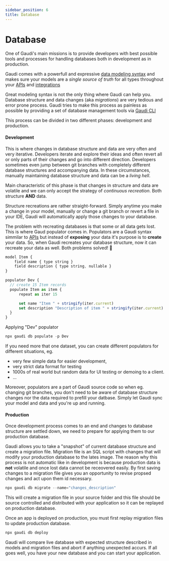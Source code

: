 ```yaml
---
sidebar_position: 6
title: Database
---
```


# Database

One of Gaudi's main missions is to provide developers with best possible tools and processes for handling databases both in development as in production.

Gaudi comes with a powerfull and expressive [data modeling syntax](./models) and makes sure your models are a _single source of truth_ for all types throughout your [APIs](./apis) and [integrations](./integrations.md)

Great modeling syntax is not the only thing where Gaudi can help you. Database structure and data changes (aka _migrations_) are very tedious and error prone process. Gaudi tries to make this process as painless as possible by providing a set of database management tools via [Gaudi CLI](../reference/cli.md)

This process can be divided in two different phases: development and production.

#### Development

This is where changes in database structure and data are very often and very iterative. Developers iterate and explore their ideas and often revert all or only parts of their changes and go into different direction. Developers sometimes even jump between git branches with completely different database structures and accompanying data. In these circumstances, manually maintaining database structure and data can be a _living hell_.

Main characteristic of this phase is that changes in structure and data are volatile and we can only accept the strategy of _continuous recreation_. Both structure **AND** data.

Structure recreations are rather straight-forward. Simply anytime you make a change in your model, manually or change a git branch or revert a file in your IDE, Gaudi will automatically apply those changes to your database.

The problem with recreating databases is that some or all data gets lost. This is where Gaud populator comes in. Populators are a Gaudi syntax simmilar to [APIs](./api) but instead of **exposing** your data it's purpose is to **create** your data. So, when Gaudi recreates your database structure, now it can recreate your data as well. Both problems solved! :tada:

```js
model Item {
    field name { type string }
    field description { type string, nullable }
}

populator Dev {
  // create 15 Item records
  populate Item as item {
      repeat as iter 15

      set name "Item " + stringify(iter.current)
      set description "Description of item " + stringify(iter.current)
  }
}
```

Applying "Dev" populator

```js
npx gaudi db populate -p Dev
```

If you need more that one dataset, you can create different populators for different situations, eg.

- very few simple data for easier development,
- very strict data format for testing
- 1000s of real world but random data for UI testing or demoing to a client.
- ...

Moreover, populators are a part of Gaudi source code so when eg. changing git branches, you don't need to be aware of database structure changes nor the data required to prefill your datbase. Simply let Gaudi sync your model and data and you're up and running.

#### Production

Once development process comes to an end and changes to database structure are settled down, we need to prepare for applying them to our production database.

Gaudi allows you to take a "snapshot" of current database structure and create a migration file. Migration file is an SQL script with changes that will modify your production database to the lates image. The reason why this process is not automatic like in development is because production data is **not** volatile and once lost data cannot be receovered easily. By first saving changes to a migration file gives you an opportunity to revise propsed changes and act upon them id necessary.

```js
npx gaudi db migrate --name="changes_description"
```

This will create a migration file in your source folder and this file should be source controlled and distributed with your application so it can be replayed on production database.

Once an app is deployed on production, you must first replay migration files to update production database.

```js
npx gaudi db deploy
```

Gaudi will compare live database with expected structure described in models and migration files and abort if anything unexpected accurs. If all goes well, you have your new database and you can start your application.

